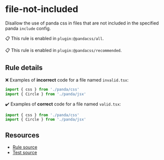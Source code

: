 [//]: # (This file is generated by eslint-docgen. Do not edit it directly.)

# file-not-included

Disallow the use of panda css in files that are not included in the specified panda `include` config.

📋 This rule is enabled in `plugin:@pandacss/all`.

📋 This rule is enabled in `plugin:@pandacss/recommended`.

## Rule details

❌ Examples of **incorrect** code for a file named `invalid.tsx`:
```js
import { css } from './panda/css'
import { Circle } from './panda/jsx'
```

✔️ Examples of **correct** code for a file named `valid.tsx`:
```js
import { css } from './panda/css'
import { Circle } from './panda/jsx'
```

## Resources

* [Rule source](/plugin/src/rules/file-not-included.ts)
* [Test source](/test/file-not-included.test.ts)
